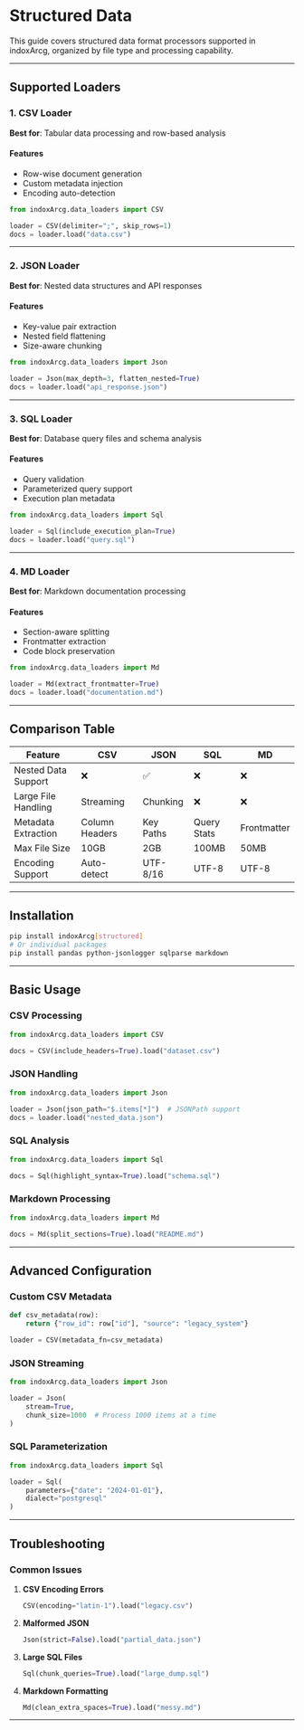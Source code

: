 # Structured Data

This guide covers structured data format processors supported in indoxArcg, organized by file type and processing capability.

---

## Supported Loaders

### 1. CSV Loader

**Best for**: Tabular data processing and row-based analysis

#### Features

- Row-wise document generation
- Custom metadata injection
- Encoding auto-detection

```python
from indoxArcg.data_loaders import CSV

loader = CSV(delimiter=";", skip_rows=1)
docs = loader.load("data.csv")
```

---

### 2. JSON Loader

**Best for**: Nested data structures and API responses

#### Features

- Key-value pair extraction
- Nested field flattening
- Size-aware chunking

```python
from indoxArcg.data_loaders import Json

loader = Json(max_depth=3, flatten_nested=True)
docs = loader.load("api_response.json")
```

---

### 3. SQL Loader

**Best for**: Database query files and schema analysis

#### Features

- Query validation
- Parameterized query support
- Execution plan metadata

```python
from indoxArcg.data_loaders import Sql

loader = Sql(include_execution_plan=True)
docs = loader.load("query.sql")
```

---

### 4. MD Loader

**Best for**: Markdown documentation processing

#### Features

- Section-aware splitting
- Frontmatter extraction
- Code block preservation

```python
from indoxArcg.data_loaders import Md

loader = Md(extract_frontmatter=True)
docs = loader.load("documentation.md")
```

---

## Comparison Table

| Feature             | CSV            | JSON      | SQL         | MD          |
| ------------------- | -------------- | --------- | ----------- | ----------- |
| Nested Data Support | ❌             | ✅        | ❌          | ❌          |
| Large File Handling | Streaming      | Chunking  | ❌          | ❌          |
| Metadata Extraction | Column Headers | Key Paths | Query Stats | Frontmatter |
| Max File Size       | 10GB           | 2GB       | 100MB       | 50MB        |
| Encoding Support    | Auto-detect    | UTF-8/16  | UTF-8       | UTF-8       |

---

## Installation

```bash
pip install indoxArcg[structured]
# Or individual packages
pip install pandas python-jsonlogger sqlparse markdown
```

---

## Basic Usage

### CSV Processing

```python
from indoxArcg.data_loaders import CSV

docs = CSV(include_headers=True).load("dataset.csv")
```

### JSON Handling

```python
from indoxArcg.data_loaders import Json

loader = Json(json_path="$.items[*]")  # JSONPath support
docs = loader.load("nested_data.json")
```

### SQL Analysis

```python
from indoxArcg.data_loaders import Sql

docs = Sql(highlight_syntax=True).load("schema.sql")
```

### Markdown Processing

```python
from indoxArcg.data_loaders import Md

docs = Md(split_sections=True).load("README.md")
```

---

## Advanced Configuration

### Custom CSV Metadata

```python
def csv_metadata(row):
    return {"row_id": row["id"], "source": "legacy_system"}

loader = CSV(metadata_fn=csv_metadata)
```

### JSON Streaming

```python
from indoxArcg.data_loaders import Json

loader = Json(
    stream=True,
    chunk_size=1000  # Process 1000 items at a time
)
```

### SQL Parameterization

```python
from indoxArcg.data_loaders import Sql

loader = Sql(
    parameters={"date": "2024-01-01"},
    dialect="postgresql"
)
```

---

## Troubleshooting

### Common Issues

1. **CSV Encoding Errors**

   ```python
   CSV(encoding="latin-1").load("legacy.csv")
   ```

2. **Malformed JSON**

   ```python
   Json(strict=False).load("partial_data.json")
   ```

3. **Large SQL Files**

   ```python
   Sql(chunk_queries=True).load("large_dump.sql")
   ```

4. **Markdown Formatting**
   ```python
   Md(clean_extra_spaces=True).load("messy.md")
   ```

---
